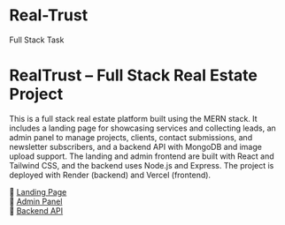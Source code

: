 # Real-Trust
Full Stack Task

# RealTrust – Full Stack Real Estate Project

This is a full stack real estate platform built using the MERN stack. It includes a landing page for showcasing services and collecting leads, an admin panel to manage projects, clients, contact submissions, and newsletter subscribers, and a backend API with MongoDB and image upload support. The landing and admin frontend are built with React and Tailwind CSS, and the backend uses Node.js and Express. The project is deployed with Render (backend) and Vercel (frontend).

🔗 [Landing Page](https://your-landing.vercel.app)  
🔗 [Admin Panel](https://your-admin.vercel.app)  
🔗 [Backend API](https://real-trust-2yfz.onrender.com)

